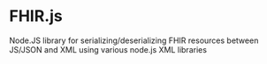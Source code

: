 # FHIR.js
Node.JS library for serializing/deserializing FHIR resources between JS/JSON and XML using various node.js XML libraries
